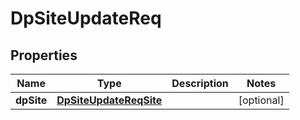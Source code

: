 # DpSiteUpdateReq

## Properties
Name | Type | Description | Notes
------------ | ------------- | ------------- | -------------
**dpSite** | [**DpSiteUpdateReqSite**](DpSiteUpdateReqSite.md) |  |  [optional]
